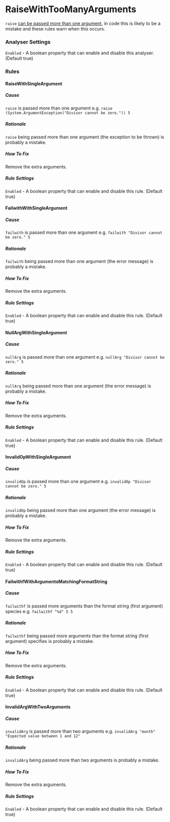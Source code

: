 # RaiseWithTooManyArguments

`raise` [can be passed more than one argument](http://visualfsharp.codeplex.com/workitem/41), in code this is likely to be a mistake and these rules warn when this occurs.

### Analyser Settings

`Enabled` - A boolean property that can enable and disable this analyser. (Default true)

### Rules

#### RaiseWithSingleArgument

##### Cause

`raise` is passed more than one argument e.g. `raise (System.ArgumentException("Divisor cannot be zero.")) 5`

##### Rationale

`raise` being passed more than one argument (the exception to be thrown) is probably a mistake.

##### How To Fix

Remove the extra arguments.

##### Rule Settings

`Enabled` - A boolean property that can enable and disable this rule. (Default true)

#### FailwithWithSingleArgument

##### Cause

`failwith` is passed more than one argument e.g. `failwith "Divisor cannot be zero." 5`

##### Rationale

`failwith` being passed more than one argument (the error message) is probably a mistake.

##### How To Fix

Remove the extra arguments.

##### Rule Settings

`Enabled` - A boolean property that can enable and disable this rule. (Default true)

#### NullArgWithSingleArgument

##### Cause

`nullArg` is passed more than one argument e.g. `nullArg "Divisor cannot be zero." 5`

##### Rationale

`nullArg` being passed more than one argument (the error message) is probably a mistake.

##### How To Fix

Remove the extra arguments.

##### Rule Settings

`Enabled` - A boolean property that can enable and disable this rule. (Default true)

#### InvalidOpWithSingleArgument

##### Cause

`invalidOp` is passed more than one argument e.g. `invalidOp "Divisor cannot be zero." 5`

##### Rationale

`invalidOp` being passed more than one argument (the error message) is probably a mistake.

##### How To Fix

Remove the extra arguments.

##### Rule Settings

`Enabled` - A boolean property that can enable and disable this rule. (Default true)

#### FailwithfWithArgumentsMatchingFormatString

##### Cause

`failwithf` is passed more arguments than the format string (first argument) species e.g. `failwithf "%d" 5 5`

##### Rationale

`failwithf` being passed more arguments than the format string (first argument) specifies is probably a mistake.

##### How To Fix

Remove the extra arguments.

##### Rule Settings

`Enabled` - A boolean property that can enable and disable this rule. (Default true)

#### InvalidArgWithTwoArguments

##### Cause

`invalidArg` is passed more than two arguments e.g. `invalidArg "month" "Expected value between 1 and 12"`

##### Rationale

`invalidArg` being passed more than two arguments is probably a mistake.

##### How To Fix

Remove the extra arguments.

##### Rule Settings

`Enabled` - A boolean property that can enable and disable this rule. (Default true)